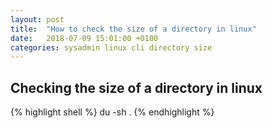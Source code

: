 ```yaml
---
layout: post
title:  "How to check the size of a directory in linux"
date:   2018-07-09 15:01:00 +0100
categories: sysadmin linux cli directory size
---
```


## Checking the size of a directory in linux

{% highlight shell %}
du -sh .
{% endhighlight %}


